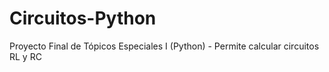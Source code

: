 # Circuitos-Python
Proyecto Final de Tópicos Especiales I (Python) - Permite calcular circuitos RL y RC
